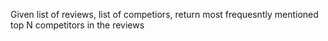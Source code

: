 Given list of reviews, list of competiors, return most frequesntly mentioned top N competitors in the reviews
